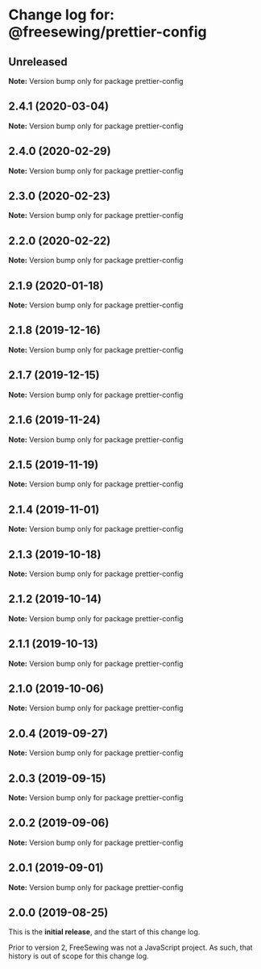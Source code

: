 # Change log for: @freesewing/prettier-config


## Unreleased

**Note:** Version bump only for package prettier-config


## 2.4.1 (2020-03-04)

**Note:** Version bump only for package prettier-config


## 2.4.0 (2020-02-29)

**Note:** Version bump only for package prettier-config


## 2.3.0 (2020-02-23)

**Note:** Version bump only for package prettier-config


## 2.2.0 (2020-02-22)

**Note:** Version bump only for package prettier-config


## 2.1.9 (2020-01-18)

**Note:** Version bump only for package prettier-config


## 2.1.8 (2019-12-16)

**Note:** Version bump only for package prettier-config


## 2.1.7 (2019-12-15)

**Note:** Version bump only for package prettier-config


## 2.1.6 (2019-11-24)

**Note:** Version bump only for package prettier-config


## 2.1.5 (2019-11-19)

**Note:** Version bump only for package prettier-config


## 2.1.4 (2019-11-01)

**Note:** Version bump only for package prettier-config


## 2.1.3 (2019-10-18)

**Note:** Version bump only for package prettier-config


## 2.1.2 (2019-10-14)

**Note:** Version bump only for package prettier-config


## 2.1.1 (2019-10-13)

**Note:** Version bump only for package prettier-config


## 2.1.0 (2019-10-06)

**Note:** Version bump only for package prettier-config


## 2.0.4 (2019-09-27)

**Note:** Version bump only for package prettier-config


## 2.0.3 (2019-09-15)

**Note:** Version bump only for package prettier-config


## 2.0.2 (2019-09-06)

**Note:** Version bump only for package prettier-config


## 2.0.1 (2019-09-01)

**Note:** Version bump only for package prettier-config




## 2.0.0 (2019-08-25)

This is the **initial release**, and the start of this change log.

Prior to version 2, FreeSewing was not a JavaScript project.
As such, that history is out of scope for this change log.
